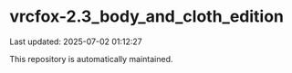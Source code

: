 # vrcfox-2.3_body_and_cloth_edition

Last updated: 2025-07-02 01:12:27

This repository is automatically maintained.
